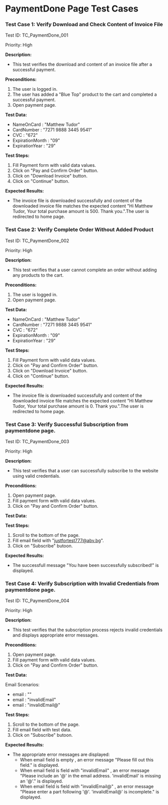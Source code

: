 # PaymentDone Page Test Cases

### Test Case 1: Verify Download and Check Content of Invoice File

Test ID: TC_PaymentDone_001

Priority: High

**Description:** 
- This test verifies the download and content of an invoice file after a successful payment.

**Preconditions:**
1. The user is logged in.
2. The user has added a "Blue Top" product to the cart and completed a successful payment.
3. Open payment page.

**Test Data:**
 - NameOnCard : "Matthew Tudor"
 - CardNumber : "7271 9888 3445 9541"
 - CVC : "672"
 - ExpirationMonth : "09"
 - ExpirationYear : "29"

**Test Steps:**
1. Fill Payment form with valid data values.
2. Click on "Pay and Confirm Order" button.
3. Click on "Download Invoice" button.
4. Click on "Continue" button.

**Expected Results:**
- The invoice file is downloaded successfully and  content of the downloaded invoice file matches the expected content "Hi Matthew Tudor, Your total purchase amount is 500. Thank you.".The user is redirected to home page.

### Test Case 2: Verify Complete Order Without Added Product

Test ID: TC_PaymentDone_002

Priority: High

**Description:** 
- This test verifies that a user cannot complete an order without adding any products to the cart.

**Preconditions:**
1. The user is logged in.
2. Open payment page.

**Test Data:**
 - NameOnCard : "Matthew Tudor"
 - CardNumber : "7271 9888 3445 9541"
 - CVC : "672"
 - ExpirationMonth : "09"
 - ExpirationYear : "29"

**Test Steps:**
1. Fill Payment form with valid data values.
2. Click on "Pay and Confirm Order" button.
3. Click on "Download Invoice" button.
4. Click on "Continue" button.

**Expected Results:**
- The invoice file is downloaded successfully and  content of the downloaded invoice file matches the expected content "Hi Matthew Tudor, Your total purchase amount is 0. Thank you.".The user is redirected to home page.

### Test Case 3: Verify Successful Subscription from paymentdone page.

Test ID: TC_PaymentDone_003

Priority: High

**Description:** 
- This test verifies that a user can successfully subscribe to the website using valid credentials.

**Preconditions:**
1. Open payment page.
2. Fill payment form with valid data values.
3. Click on "Pay and Confirm Order" button.

**Test Data:**

**Test Steps:**
1. Scroll to the bottom of the page.
2. Fill email field with "justfortest777@abv.bg".
2. Click on "Subscribe" butoon.

**Expected Results:**
- The successfull message "You have been successfully subscribed!" is displayed.

### Test Case 4: Verify Subscription with Invalid Credentials from paymentdone page.

Test ID: TC_PaymentDone_004

Priority: High

**Description:** 
- This test verifies that the subscription process rejects invalid credentials and displays appropriate error messages.

**Preconditions:**
1. Open payment page.
2. Fill payment form with valid data values.
3. Click on "Pay and Confirm Order" button.

**Test Data:**

Email Scenarios:
 - email : ""
 - email : "invalidEmail"
 - email : "invalidEmail@"

**Test Steps:**
1. Scroll to the bottom of the page.
2. Fill email field with test data.
2. Click on "Subscribe" butoon.

**Expected Results:**
- The appropriate error messages are displayed:
  - When email field is empty , an error message "Please fill out this field." is displayed.
  - When email field is field with "invalidEmail" , an error message "Please include an '@' in the email address. 'invalidEmail' is missing an '@'." is displayed.
  - When email field is field with "invalidEmail@" , an error message "Please enter a part following '@'. 'invalidEmail@' is incomplete." is displayed.
